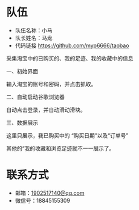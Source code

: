 # 队伍

- 队伍名称：小马
- 队长姓名：马龙
- 代码链接 https://github.com/myp6666/taobao

采集淘宝中的已购买的、我的足迹、我的收藏中的信息

一、初始界面

输入淘宝的账号和密码，并点击抓取。

二、自动启动谷歌浏览器

自动点击登录，并自动滑动滑块。

三、数据展示


这里只展示，我已购买中的 “购买日期”以及“订单号”

其他的“我的收藏和浏览足迹就不一一展示了。

# 联系方式

- 邮箱：1902517140@qq.com
- 微信号：18845155309
